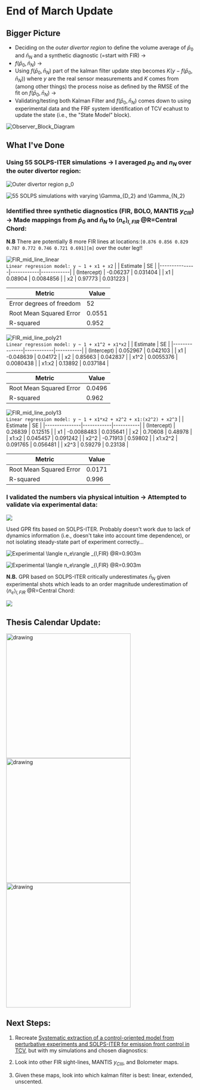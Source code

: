 # End of March Update

## Bigger Picture
- Deciding on the *outer divertor region* to define the volume average of $\bar{p}_0$ and $\bar{n}_N$ and a synthetic diagnostic (=start with FIR) $\rightarrow$  
- $f(\bar{p}_0, \bar{n}_N)$ $\rightarrow$  
- Using $f(\bar{p}_0, \bar{n}_N)$ part of the kalman filter update step becomes $K(y - f(\bar{p}_0, \bar{n}_N))$ where $y$ are the real sensor measurements and $K$ comes from (among other things) the process noise as defined by the RMSE of the fit on $f(\bar{p}_0, \bar{n}_N)$ $\rightarrow$  
- Validating/testing both Kalman Filter and $f(\bar{p}_0, \bar{n}_N)$ comes down to using experimental data and the FRF system identification of TCV ecahust to update the state (i.e., the "State Model" block).

![Observer_Block_Diagram](JournalImages/Observer_Block_Diagram.png)

## What I've Done

### Using 55 SOLPS-ITER simulations $\rightarrow$ I averaged $p_0$ and $n_N$ over the outer divertor region:  

![Outer divertor region $p_0$](JournalImages/p0_odiv_polview.svg)

![55 SOLPS simulations with varying $\Gamma_{D_2}$ and $\Gamma_{N_2}$](JournalImages/p0_vs_nZ_data_labels.svg)

### Identified three synthetic diagnostics (FIR, BOLO, MANTIS $y_{CIII}$) $\rightarrow$ Made mappings from $\bar{p}_0$ and $\bar{n}_N$ to $\langle n_e\rangle _{l,FIR}$ @R=Central Chord:

**N.B** There are potentially 8 more FIR lines at locations:`[0.876 0.856 0.829 0.787 0.772 0.746 0.721 0.691][m]` over the outer leg!!

![FIR_mid_line_linear](JournalImages/FIR_mid_line_linear.svg)   
`Linear regression model:
    y ~ 1 + x1 + x2` 
|               | Estimate   | SE         |
|---------------|------------|------------|
| (Intercept)   | -0.06237   | 0.031404   |
| x1            | 0.08904    | 0.0084856  |
| x2            | 0.97773    | 0.031223   |  

| Metric                                 | Value            |
|----------------------------------------|------------------|
| Error degrees of freedom               | 52               |
| Root Mean Squared Error                | 0.0551           |
| R-squared                              | 0.952            |


![FIR_mid_line_poly21](JournalImages/FIR_mid_line_poly21.svg)  
`Linear regression model:
    y ~ 1 + x1^2 + x1*x2`
|               | Estimate   | SE        |
|---------------|------------|-----------|
| (Intercept)   | 0.052967   | 0.042103  |
| x1            | -0.048639  | 0.04172   |
| x2            | 0.85663    | 0.042837  |
| x1^2          | 0.0055376  | 0.0080438 |
| x1:x2         | 0.13892    | 0.037184  |  

| Metric                                 | Value            |
|----------------------------------------|------------------|
| Root Mean Squared Error                | 0.0496           |
| R-squared                              | 0.962            |


![FIR_mid_line_poly13](JournalImages/FIR_mid_line_poly13.svg)  
`Linear regression model:
    y ~ 1 + x1*x2 + x2^2 + x1:(x2^2) + x2^3`
|               | Estimate   | SE        |
|---------------|------------|-----------|
| (Intercept)   | 0.26839    | 0.12515   |
| x1            | -0.0088483 | 0.035641  |
| x2            | 0.70608    | 0.48978   |
| x1:x2         | 0.045457   | 0.091242  |
| x2^2          | -0.71913   | 0.59802   |
| x1:x2^2       | 0.091765   | 0.056481  |
| x2^3          | 0.59279    | 0.23138   |  

| Metric                                 | Value            |
|----------------------------------------|------------------|
| Root Mean Squared Error                | 0.0171           |
| R-squared                              | 0.996            |

### I validated the numbers via physical intuition $\rightarrow$ Attempted to validate via experimental data:

![](JournalImages/map_validation_attempt.png)

Used GPR fits based on SOLPS-ITER. Probably doesn't work due to lack of dynamics information (i.e., doesn't take into account time dependence), or not isolating steady-state part of experiment correctly... 

![Experimental $\langle n_e\rangle _{l,FIR}$ @R=0.903m](JournalImages/Cntrl_FIR_ne_linAvg_exp.svg)   

![Experimental $\langle n_e\rangle _{l,FIR}$ @R=0.903m](JournalImages/Cntrl_FIR_ne_linAvg_synth.svg)

**N.B.** GPR based on SOLPS-ITER critically underestimates $\bar{n}_{N}$ given experimental shots which leads to an order magnitude underestimation of $\langle n_e\rangle _{l,FIR}$ @R=Central Chord:  

![](JournalImages/TCV_Exhaust_TF.png)

## Thesis Calendar Update:  

<!-- ![schedLegend](JournalImages/schedLegend.png){width=333px}![MarAprilMay](JournalImages/MarAprMay.png){width=333px}![MayJunJulAug](JournalImages/MayJunJulAug.png){width=333px} -->

<!-- ![schedLegend](JournalImages/schedLegend.png){width=333px}![MarAprilMay](JournalImages/MarAprMay.png){width=333px}![MayJunJulAug](JournalImages/MayJunJulAug.png){width=333px} -->

<p float="left">
    <img src="JournalImages/schedLegend.png" alt="drawing" width="333"/>
    <img src="JournalImages/MarAprMay.png" alt="drawing" width="333"/>
    <img src="JournalImages/MayJunJulAug.png" alt="drawing" width="333"/>
</p>

## Next Steps:

1. Recreate [Systematic extraction of a control-oriented model from perturbative experiments and SOLPS-ITER for emission front control in TCV](https://iopscience.iop.org/article/10.1088/1741-4326/ac5b8c), but with my simulations and chosen diagnostics:

2. Look into other FIR sight-lines, MANTIS $y_{CIII}$, and Bolometer maps.

3. Given these maps, look into which kalman filter is best: linear, extended, unscented.
